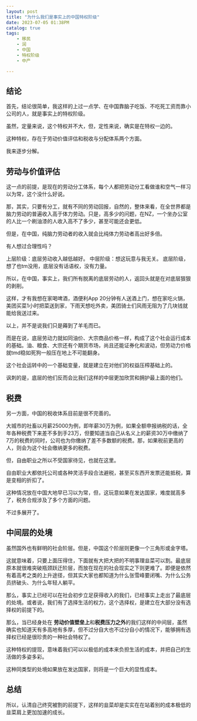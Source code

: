 ```yaml
---
layout: post
title: "为什么我们是事实上的中国特权阶级"
date: 2023-07-05 01:38PM
catalog: true
tags:
    - 移民
    - 润
    - 中国
    - 特权阶级
    - 中产

---
```


## 结论

首先，结论很简单，我这样的上过一点学、在中国靠脑子吃饭、不吃死工资而靠小公司的人，就是事实上的特权阶级。

虽然，定量来说，这个特权并不大，但，定性来说，确实是在特权一边的。

这种特权，存在于劳动价值评估和税收与分配体系两个方面。

我来逐步分解。

## 劳动与价值评估

这一点的前提，是现在的劳动分工体系，每个人都把劳动分工看做谁和空气一样习以为常，这个没什么好说。

那，其实，只要有分工，就有不同的劳动回报，自然的，整体来看，在全世界都是脑力劳动的普遍收入高于体力劳动。只是，高多少的问题，在NZ，一个坐办公室的人比一个刷油漆的人收入高不了多少，甚至可能还会更低。

但是，在中国，纯脑力劳动者的收入就会比纯体力劳动者高出好多倍。

有人想过合理性吗？

上层阶级：底层劳动收入越低越好。
中层阶级：想这玩意与我无关。
底层阶级，想了也tm没用，底层没有话语权，没有力量。

所以，在中国，事实上，我们所有脱离的底层劳动的人，返回头就是在对底层狠狠的剥削。

这样，才有我想在家喝啤酒，酒便利App 20分钟有人送酒上门，想在家吃火锅，美团买菜1小时把菜送到家，下雨天想吃外卖，美团骑士们风雨无阻为了几块钱就能给我送过来。

以上，并不是说我们只是薅到了羊毛而已。

而是在说，底层劳动力就如同油价、大宗商品价格一样，构成了这个社会运行成本的基础。油、粮食、大宗还有个期货市场，尚且还能证券化和波动，但劳动力价格就tmd稳如死狗一般压在地上不可能翻身。

这个社会运转中的一个基础变量，就是建立在对他们的权益压榨基础上的。

讽刺的是，底层的他们反而会比我们这样的中层更加欣赏和拥护最上面的他们。


## 税费

另一方面，中国的税收体系目前是很不完善的。

大城市的社畜以月薪25000为例，即年薪30万为例，如果全额申报纳税的话，全年各种税费下来差不多到手23万，但要知道当自己从名义上的薪资30万中缴纳了7万的税费的同时，公司也为你缴纳了差不多数额的税费。那，如果税前更高的人，则会为这个社会缴纳更多的税费。

但，自由职业之所以不受国家待见，也就在这里。

自由职业大都依托公司或各种灵活手段合法避税，甚至买东西开发票还能抵税，算是变相的折扣了。

这种情况放在中国大地早已习以为常，但，这玩意如果在发达国家，难度就高多了，税务合规涉及了多个方面的问题。

不过多展开了。



## 中间层的处境

虽然国外也有鲜明的社会阶层。但是，中国这个阶层则更像一个三角形或金字塔。

这就意味着，只要上面压得住，下面就有大把大把的不明事理韭菜可以割。最底层原本就很难突破瓶颈跃迁阶层，而放在现在的社会现实之下则更难了。即便是依然有着高考之类的上升途径，但其实大家也都知道为什么张雪峰要闭嘴、为什么公务员挤破头、为什么年轻人躺平。

那么，事实上已经可以在社会初步立足获得收入的我们，已经事实上走出了最底层的处境。或者说，我们有了选择生活的权力，这个选择权，是建立在大部分没有选择权的前提下的。

那么，当已经身处在 **劳动价值壁垒上**和**税费压力之外**的我们这样的中间层，虽然确实也知道天有多高地有多厚，但不过分自大也不过分自小的情况下，能够拥有选择权已经是很珍贵的一种社会特权了。

这种特权的提现，意味着我们可以以极低的成本来负担生活的成本，并把自己的生活做的多姿多彩。

这种同类型的处境如果放在发达国家，则将是一个巨大的显性成本。



## 总结

所以，认清自己终究被割的前提下，这样的韭菜却是实实在在站着别的成本极低的韭菜肩上更加加速的成长。
